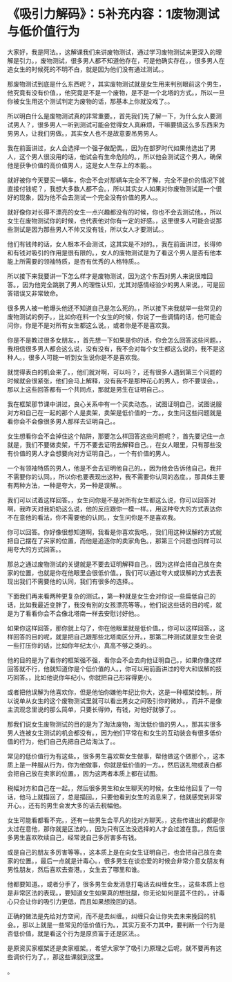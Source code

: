 # 《吸引力解码》：5补充内容：1废物测试与低价值行为

大家好，我是阿法。，这解课我们来讲废物测试，通过学习废物测试来更深入的理解是引力。，废物测试，很多男人都不知道他存在，可是他确实存在。，很多男人在追女生的时候死的不明不白，就是因为他们没有通过测试。。

那废物测试到底是什么东西呢？，其实废物测试就是女生用来判别眼前这个男生，他究竟有没有价值，，他究竟是不是一个废物，是不是一个北塔的方式。，所以一旦你被女生用这个测试判定为废物的话，那基本上你就没戏了。。

所以明白什么是废物测试真的非常重要。，首先我们先了解一下，为什么女人要测试男人？，很多男人一听到测试可能会觉得女人真麻烦，干嘛要搞这么多东西来为男男人，让我们男做。，其实女人也不是故意要吊男男人。

我在前面讲过，女人会选择一个强子做配偶。，因为在部罗时代如果他选出了男人，这个男人很没用的话，他试会有生命危险的。，所以他会测试这个男人，确保他是获争价值的高价值男人，这是女人生存上的本能。。

就好被你今天要买一辆车，你会不会对那辆车完全不了解，完全不是价的情况下就直接付钱呢？，我想大多数人都不会。，所以其实女人如果对你废物测试是一个很好的现象，因为他不会去测试一个完全没有价值的男人。。

就好像你对长得不漂亮的女生一点兴趣都没有的时候，你也不会去测试他。，所以女生在废物测试你的时候，也代表他对你有一定的好感。，这里很多人可能会说那些测试是因为那些男人不帅又没有钱，所以女人才要测试。。

他们有钱帅的话，女人根本不会测试，这其实是不对的。，我在前面讲过，长得帅和有钱对吸引的作用是很有限的。，女人的废物测试是为了看这个男人是否有他本能上所需要的领袖特质，是否有优秀的人格特质。。

所以接下来我要讲一下怎么样才是废物测试，因为这个东西对男人来说很难回答。，因为他完全跳脱了男人的理性认知，尤其对感情经验少的男人来说。，可是回答错误又非常致命。

很多男人被一枪爆头他还不知道自己是怎么死的。，所以接下来我就举一些常见的废物测试的例子。，比如你在料一个女生的时候，你说了一些调情的话，他可能会问你，你是不是对所有女生都这么说。，或者你是不是喜欢我。

你是不是教过很多女朋友。，首先想一下如果是你的话，你会怎么回答这些问题。，我相信很多男人都会这么说，没有没有，我不会对每个女生都这么说的，我不是这种人。，很多人可能一听到女生说你是不是喜欢我。

就觉得表白的机会来了。，他们就对啊，可以吗？，还有很多人遇到第三个问题的时候就会很紧张，他们会马上解释，没有我不是那种花心的男人，你不要误会。，那以上这些回答都有一个共同点，那就是男生在证明自己。。

我在框架那节课中讲过，良心关系中有一个买卖动态。，试图证明自己，试图说服对方和自己在一起的那个人是卖架，卖架是低价值的一方。，女生问这些问题就是看你会不会像很多男人那样去证明自己。。

女生想看你会不会掉住这个陷阱，那要怎么样回答这些问题呢？，首先要记住一点就是，我们不要做卖架，千万不要去证明去解释自己。，在女人眼里，只有那些没有价值的男人才会想要向对方证明自己。，一个有价值的男人。

一个有领袖特质的男人，他是不会去证明他自己的。，因为他会告诉他自己，我并不需要你的认同。，所以你也要表现出这种，我不需要你认同的态度。，那具体主要有两种方法，一种是夸大，另一种是误解。。

我们可以试着这样回答。，女生问你是不是对所有女生都这么说，你可以回答对啊，我昨天对我奶奶这么说，他的反应跟你一模一样。，用这种夸大的方式表达你不在意他的看法，你不需要他的认同。，女生问你是不是喜欢我。

你可以回答。你好像很想知道啊，我看是你喜欢我吧。，我们用这种误解的方式就把自己摆在了买家的位置，而他是追逐你的卖家角色。，那第三个问题也同样可以用夸大的方式回答。。

那总之通过废物测试的关键就是不要去证明解释自己。，因为这样会把自己放在卖家的位置，也就是你在他眼里会很低价值。，我们可以通过夸大或误解的方式去表现出我们不需要他的认同，我们有很多的选择。。

下面我们再来看两种更复杂的测试。，第一种就是女生会对你说一些扁低自己的话，比如我最近变胖了，我没有别的女孩漂亮等等。，他们说这些话的目的呢，就是为了看看你会不会像北塔南一样去安慰讨好他。。

如果你这样回答，那你就上勾了，你在他眼里就是低价值。，你可以这样回答。，这样回答的目的呢，就是把自己跟那些北塔南区分开。，那第二种测试就是女生会说一些打压你的话，比如你年纪太小，真高不够之类的。。

他的目的是为了看你的框架强不强，看你会不会去向他证明自己。，如果你像这样回答就不行，他就知道你是个低价值的人。，你可以用前面讲过的夸大和误解的技巧回答。，比如他说你年纪小，你就把自己形容得更小。

或者把他误解为他喜欢你，但是他怕你嫌他年纪比你大，这是一种框架控制。，所以说单从女生的这个废物测试里就可以看出男女之间吸引你的微妙。，而并不是像主流观念里说的那么简单，只要长得帅，有钱，对他好就够了。。

那我们说女生废物测试的目的是为了淘汰废物，淘汰低价值的男人。，那其实很多男人连被女生测试的机会都没有。，因为他们平常在和女生的互动装会有很多低价值的行为，他们自己先把自己给淘汰了。。

常见的低价值行为有这些。，很多男生喜欢帮女生做事，帮他做这个做那个。，这本质上是一种服从行为，你为他做事，你就是低价值的一方。，然后送礼物或表白都会把自己放在卖家的位置。，因为这两者本质上都在试图。

税幅对方和自己在一起。，然后很多男生和女生聊天的时候，女生给他回复了一句话，他马上就描回了，总是描回。，只要他看到女生的消息来了，他就感觉到非常开心。，还有的男生会发大多的话去税幅他。

女生可能看都看不完。，还有一些男生会平凡的找对方聊天。，这些传递出的都是你太过在意他，那你就是区法的。，因为只有区法没选择的人才会过渡在意。，然后很多男生喜欢吹续自己，经常说自己多厉害多有钱。

或是自己的朋友多厉害等等。，这本质上是在向女生证明自己，也会把自己放在卖家的位置。，最后一点就是计毒心。，很多男生在谈恋爱的时候会非常介意女朋友有男性朋友，然后喜欢去查港。，女生去了哪里和谁。

他都要知道。，或者分手了，很多男生会发消息打电话去纠缠女生。，这些本质上也是非常区法的表现。，要知道女生如果真的想批腿，你无论如何是蓝不住的。，计毒心只会让你的吸引力更低，而且如果想挽回的话。

正确的做法是先给对方空间，而不是去纠缠。，纠缠只会让你失去未来挽回的机会。，那以上就是一些常见的低价值行为。，其实万变不力其中，要判断一个行为是否低价值，就是看这个行为是原资富于还是区法。。

是原资买家框架还是卖家框架。，希望大家学了吸引力原理之后呢，就不要再有这些调价行为了。，那这些课就到这里。

。